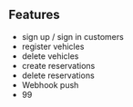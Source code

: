 ## Features

- sign up / sign in customers
- register vehicles
- delete vehicles
- create reservations
- delete reservations
- Webhook push
-  99
